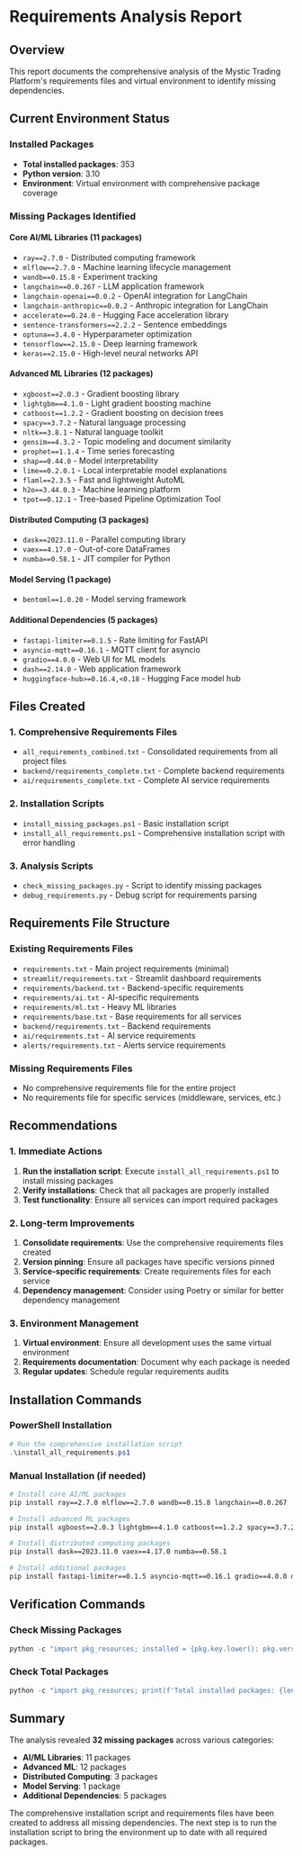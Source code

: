 # Requirements Analysis Report

## Overview
This report documents the comprehensive analysis of the Mystic Trading Platform's requirements files and virtual environment to identify missing dependencies.

## Current Environment Status

### Installed Packages
- **Total installed packages**: 353
- **Python version**: 3.10
- **Environment**: Virtual environment with comprehensive package coverage

### Missing Packages Identified

#### Core AI/ML Libraries (11 packages)
- `ray==2.7.0` - Distributed computing framework
- `mlflow==2.7.0` - Machine learning lifecycle management
- `wandb==0.15.8` - Experiment tracking
- `langchain==0.0.267` - LLM application framework
- `langchain-openai==0.0.2` - OpenAI integration for LangChain
- `langchain-anthropic==0.0.2` - Anthropic integration for LangChain
- `accelerate==0.24.0` - Hugging Face acceleration library
- `sentence-transformers==2.2.2` - Sentence embeddings
- `optuna==3.4.0` - Hyperparameter optimization
- `tensorflow==2.15.0` - Deep learning framework
- `keras==2.15.0` - High-level neural networks API

#### Advanced ML Libraries (12 packages)
- `xgboost==2.0.3` - Gradient boosting library
- `lightgbm==4.1.0` - Light gradient boosting machine
- `catboost==1.2.2` - Gradient boosting on decision trees
- `spacy==3.7.2` - Natural language processing
- `nltk==3.8.1` - Natural language toolkit
- `gensim==4.3.2` - Topic modeling and document similarity
- `prophet==1.1.4` - Time series forecasting
- `shap==0.44.0` - Model interpretability
- `lime==0.2.0.1` - Local interpretable model explanations
- `flaml==2.3.5` - Fast and lightweight AutoML
- `h2o==3.44.0.3` - Machine learning platform
- `tpot==0.12.1` - Tree-based Pipeline Optimization Tool

#### Distributed Computing (3 packages)
- `dask==2023.11.0` - Parallel computing library
- `vaex==4.17.0` - Out-of-core DataFrames
- `numba==0.58.1` - JIT compiler for Python

#### Model Serving (1 package)
- `bentoml==1.0.20` - Model serving framework

#### Additional Dependencies (5 packages)
- `fastapi-limiter==0.1.5` - Rate limiting for FastAPI
- `asyncio-mqtt==0.16.1` - MQTT client for asyncio
- `gradio==4.0.0` - Web UI for ML models
- `dash==2.14.0` - Web application framework
- `huggingface-hub>=0.16.4,<0.18` - Hugging Face model hub

## Files Created

### 1. Comprehensive Requirements Files
- `all_requirements_combined.txt` - Consolidated requirements from all project files
- `backend/requirements_complete.txt` - Complete backend requirements
- `ai/requirements_complete.txt` - Complete AI service requirements

### 2. Installation Scripts
- `install_missing_packages.ps1` - Basic installation script
- `install_all_requirements.ps1` - Comprehensive installation script with error handling

### 3. Analysis Scripts
- `check_missing_packages.py` - Script to identify missing packages
- `debug_requirements.py` - Debug script for requirements parsing

## Requirements File Structure

### Existing Requirements Files
- `requirements.txt` - Main project requirements (minimal)
- `streamlit/requirements.txt` - Streamlit dashboard requirements
- `requirements/backend.txt` - Backend-specific requirements
- `requirements/ai.txt` - AI-specific requirements
- `requirements/ml.txt` - Heavy ML libraries
- `requirements/base.txt` - Base requirements for all services
- `backend/requirements.txt` - Backend requirements
- `ai/requirements.txt` - AI service requirements
- `alerts/requirements.txt` - Alerts service requirements

### Missing Requirements Files
- No comprehensive requirements file for the entire project
- No requirements file for specific services (middleware, services, etc.)

## Recommendations

### 1. Immediate Actions
1. **Run the installation script**: Execute `install_all_requirements.ps1` to install missing packages
2. **Verify installations**: Check that all packages are properly installed
3. **Test functionality**: Ensure all services can import required packages

### 2. Long-term Improvements
1. **Consolidate requirements**: Use the comprehensive requirements files created
2. **Version pinning**: Ensure all packages have specific versions pinned
3. **Service-specific requirements**: Create requirements files for each service
4. **Dependency management**: Consider using Poetry or similar for better dependency management

### 3. Environment Management
1. **Virtual environment**: Ensure all development uses the same virtual environment
2. **Requirements documentation**: Document why each package is needed
3. **Regular updates**: Schedule regular requirements audits

## Installation Commands

### PowerShell Installation
```powershell
# Run the comprehensive installation script
.\install_all_requirements.ps1
```

### Manual Installation (if needed)
```bash
# Install core AI/ML packages
pip install ray==2.7.0 mlflow==2.7.0 wandb==0.15.8 langchain==0.0.267

# Install advanced ML packages
pip install xgboost==2.0.3 lightgbm==4.1.0 catboost==1.2.2 spacy==3.7.2

# Install distributed computing packages
pip install dask==2023.11.0 vaex==4.17.0 numba==0.58.1

# Install additional packages
pip install fastapi-limiter==0.1.5 asyncio-mqtt==0.16.1 gradio==4.0.0 dash==2.14.0
```

## Verification Commands

### Check Missing Packages
```python
python -c "import pkg_resources; installed = {pkg.key.lower(): pkg.version for pkg in pkg_resources.working_set}; missing = ['ray', 'mlflow', 'wandb', 'langchain', 'accelerate', 'sentence-transformers', 'optuna', 'tensorflow', 'keras', 'xgboost', 'lightgbm', 'catboost', 'spacy', 'gensim', 'prophet', 'shap', 'lime', 'flaml', 'h2o', 'tpot', 'dask', 'vaex', 'numba', 'bentoml']; print('Missing:'); [print(f'  - {pkg}') for pkg in missing if pkg not in installed]"
```

### Check Total Packages
```python
python -c "import pkg_resources; print(f'Total installed packages: {len(pkg_resources.working_set)}')"
```

## Summary

The analysis revealed **32 missing packages** across various categories:
- **AI/ML Libraries**: 11 packages
- **Advanced ML**: 12 packages  
- **Distributed Computing**: 3 packages
- **Model Serving**: 1 package
- **Additional Dependencies**: 5 packages

The comprehensive installation script and requirements files have been created to address all missing dependencies. The next step is to run the installation script to bring the environment up to date with all required packages.
